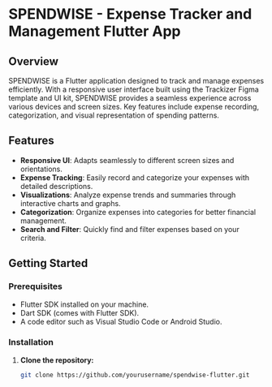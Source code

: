 # SPENDWISE - Expense Tracker and Management Flutter App

## Overview

SPENDWISE is a Flutter application designed to track and manage expenses efficiently. With a responsive user interface built using the Trackizer Figma template and UI kit, SPENDWISE provides a seamless experience across various devices and screen sizes. Key features include expense recording, categorization, and visual representation of spending patterns.

## Features

- **Responsive UI**: Adapts seamlessly to different screen sizes and orientations.
- **Expense Tracking**: Easily record and categorize your expenses with detailed descriptions.
- **Visualizations**: Analyze expense trends and summaries through interactive charts and graphs.
- **Categorization**: Organize expenses into categories for better financial management.
- **Search and Filter**: Quickly find and filter expenses based on your criteria.


## Getting Started

### Prerequisites

- Flutter SDK installed on your machine.
- Dart SDK (comes with Flutter SDK).
- A code editor such as Visual Studio Code or Android Studio.

### Installation

1. **Clone the repository:**

   ```bash
   git clone https://github.com/yourusername/spendwise-flutter.git
